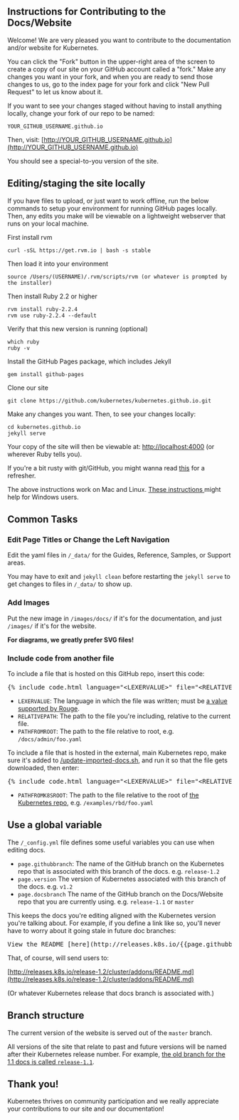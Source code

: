 ## Instructions for Contributing to the Docs/Website

Welcome! We are very pleased you want to contribute to the documentation and/or website for Kubernetes.

You can click the "Fork" button in the upper-right area of the screen to create a copy of our site on your GitHub account called a "fork." Make any changes you want in your fork, and when you are ready to send those changes to us, go to the index page for your fork and click "New Pull Request" to let us know about it.

If you want to see your changes staged without having to install anything locally,
change your fork of our repo to be named:

    YOUR_GITHUB_USERNAME.github.io

Then, visit: [http://YOUR_GITHUB_USERNAME.github.io](http://YOUR_GITHUB_USERNAME.github.io)

You should see a special-to-you version of the site. 

## Editing/staging the site locally

If you have files to upload, or just want to work offline, run the below commands to setup
your environment for running GitHub pages locally. Then, any edits you make will be viewable
on a lightweight webserver that runs on your local machine.

First install rvm

	curl -sSL https://get.rvm.io | bash -s stable

Then load it into your environment

	source /Users/(USERNAME)/.rvm/scripts/rvm (or whatever is prompted by the installer)

Then install Ruby 2.2 or higher

	rvm install ruby-2.2.4
	rvm use ruby-2.2.4 --default
	
Verify that this new version is running (optional)

	which ruby
	ruby -v
	
Install the GitHub Pages package, which includes Jekyll

	gem install github-pages

Clone our site

	git clone https://github.com/kubernetes/kubernetes.github.io.git

Make any changes you want. Then, to see your changes locally:

	cd kubernetes.github.io
	jekyll serve

Your copy of the site will then be viewable at: [http://localhost:4000](http://localhost:4000)
(or wherever Ruby tells you).

If you're a bit rusty with git/GitHub, you might wanna read
[this](http://readwrite.com/2013/10/02/github-for-beginners-part-2) for a refresher.

The above instructions work on Mac and Linux.
[These instructions ](https://martinbuberl.com/blog/setup-jekyll-on-windows-and-host-it-on-github-pages/)
might help for Windows users. 

## Common Tasks

### Edit Page Titles or Change the Left Navigation

Edit the yaml files in `/_data/` for the Guides, Reference, Samples, or Support areas. 

You may have to exit and `jekyll clean` before restarting the `jekyll serve` to
get changes to files in `/_data/` to show up.

### Add Images

Put the new image in `/images/docs/` if it's for the documentation, and just `/images/` if it's for the website.

**For diagrams, we greatly prefer SVG files!**

### Include code from another file

To include a file that is hosted on this GitHub repo, insert this code:

<pre>&#123;% include code.html language="&lt;LEXERVALUE&gt;" file="&lt;RELATIVEPATH&gt;" ghlink="&lt;PATHFROMROOT&gt;" %&#125;</pre>

* `LEXERVALUE`: The language in which the file was written; must be [a value supported by Rouge](https://github.com/jneen/rouge/wiki/list-of-supported-languages-and-lexers).
* `RELATIVEPATH`: The path to the file you're including, relative to the current file.
* `PATHFROMROOT`: The path to the file relative to root, e.g. `/docs/admin/foo.yaml`

To include a file that is hosted in the external, main Kubernetes repo, make sure it's added to [/update-imported-docs.sh](https://github.com/kubernetes/kubernetes.github.io/blob/master/update-imported-docs.sh), and run it so that the file gets downloaded, then enter:

<pre>&#123;% include code.html language="&lt;LEXERVALUE&gt;" file="&lt;RELATIVEPATH&gt;" k8slink="&lt;PATHFROMK8SROOT&gt;" %&#125;</pre>

* `PATHFROMK8SROOT`: The path to the file relative to the root of [the Kubernetes repo](https://github.com/kubernetes/kubernetes/tree/release-1.2), e.g. `/examples/rbd/foo.yaml`

## Use a global variable

The `/_config.yml` file defines some useful variables you can use when editing docs. 

* `page.githubbranch`: The name of the GitHub branch on the Kubernetes repo that is associated with this branch of the docs. e.g. `release-1.2`
* `page.version` The version of Kubernetes associated with this branch of the docs. e.g. `v1.2`
* `page.docsbranch` The name of the GitHub branch on the Docs/Website repo that you are currently using. e.g. `release-1.1` or `master`

This keeps the docs you're editing aligned with the Kubernetes version you're talking about. For example, if you define a link like so, you'll never have to worry about it going stale in future doc branches:

<pre>View the README [here](http://releases.k8s.io/&#123;&#123;page.githubbranch&#125;&#125;/cluster/addons/README.md).</pre>

That, of course, will send users to:

[http://releases.k8s.io/release-1.2/cluster/addons/README.md](http://releases.k8s.io/release-1.2/cluster/addons/README.md)

(Or whatever Kubernetes release that docs branch is associated with.)

## Branch structure

The current version of the website is served out of the `master` branch.

All versions of the site that relate to past and future versions will be named after their Kubernetes release number. For example, [the old branch for the 1.1 docs is called `release-1.1`](https://github.com/kubernetes/kubernetes.github.io/tree/release-1.1).

## Thank you!

Kubernetes thrives on community participation and we really appreciate your
contributions to our site and our documentation!
